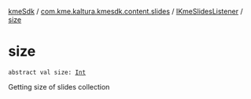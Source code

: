 [kmeSdk](../../index.md) / [com.kme.kaltura.kmesdk.content.slides](../index.md) / [IKmeSlidesListener](index.md) / [size](./size.md)

# size

`abstract val size: `[`Int`](https://kotlinlang.org/api/latest/jvm/stdlib/kotlin/-int/index.html)

Getting size of slides collection

